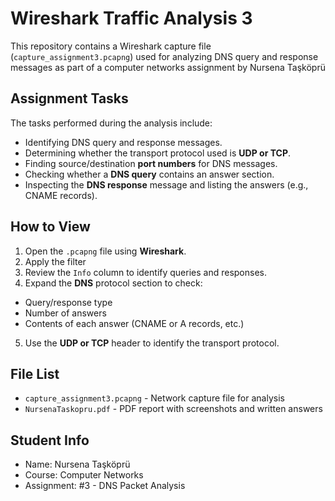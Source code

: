 # Wireshark Traffic Analysis 3

This repository contains a Wireshark capture file (`capture_assignment3.pcapng`) used for analyzing DNS query and response messages as part of a computer networks assignment by Nursena Taşköprü

##  Assignment Tasks

The tasks performed during the analysis include:

- Identifying DNS query and response messages.
- Determining whether the transport protocol used is **UDP or TCP**.
- Finding source/destination **port numbers** for DNS messages.
- Checking whether a **DNS query** contains an answer section.
- Inspecting the **DNS response** message and listing the answers (e.g., CNAME records).

##  How to View

1. Open the `.pcapng` file using **Wireshark**.
2. Apply the filter
3. Review the `Info` column to identify queries and responses.
4. Expand the **DNS** protocol section to check:
- Query/response type
- Number of answers
- Contents of each answer (CNAME or A records, etc.)
5. Use the **UDP or TCP** header to identify the transport protocol.

## File List

- `capture_assignment3.pcapng` - Network capture file for analysis
- `NursenaTaskopru.pdf` - PDF report with screenshots and written answers

## Student Info

- Name: Nursena Taşköprü  
- Course: Computer Networks  
- Assignment: #3 - DNS Packet Analysis
